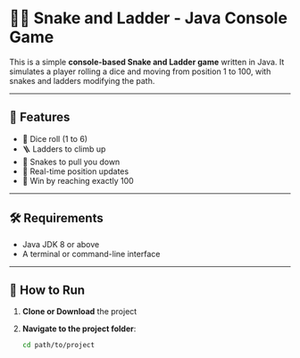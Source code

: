 # 🐍🎲 Snake and Ladder - Java Console Game

This is a simple **console-based Snake and Ladder game** written in Java. It simulates a player rolling a dice and moving from position 1 to 100, with snakes and ladders modifying the path.

---

## 📌 Features

- 🎲 Dice roll (1 to 6)
- 🪜 Ladders to climb up
- 🐍 Snakes to pull you down
- 📍 Real-time position updates
- 🏁 Win by reaching exactly 100

---

## 🛠 Requirements

- Java JDK 8 or above
- A terminal or command-line interface

---

## 🚀 How to Run

1. **Clone or Download** the project

2. **Navigate to the project folder**:
   ```bash
   cd path/to/project
